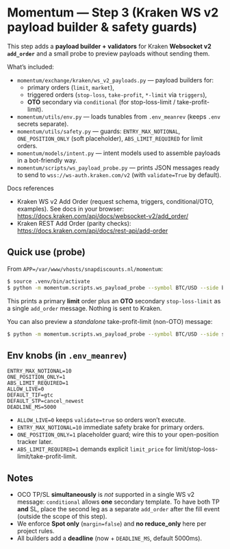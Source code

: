 # Momentum — Step 3 (Kraken WS v2 payload builder & safety guards)

This step adds a **payload builder + validators** for Kraken **Websocket v2 `add_order`** and a small probe to preview payloads without sending them.

What’s included:
- `momentum/exchange/kraken/ws_v2_payloads.py` — payload builders for:
  - primary orders (`limit`, `market`),
  - triggered orders (`stop-loss`, `take-profit`, `*-limit` via `triggers`),
  - **OTO** secondary via `conditional` (for stop-loss-limit / take-profit-limit).
- `momentum/utils/env.py` — loads tunables from `.env_meanrev` (keeps `.env` secrets separate).
- `momentum/utils/safety.py` — guards: `ENTRY_MAX_NOTIONAL`, `ONE_POSITION_ONLY` (soft placeholder), `ABS_LIMIT_REQUIRED` for limit orders.
- `momentum/models/intent.py` — intent models used to assemble payloads in a bot-friendly way.
- `momentum/scripts/ws_payload_probe.py` — prints JSON messages ready to send to `wss://ws-auth.kraken.com/v2` (with `validate=True` by default).

Docs references
- Kraken WS v2 Add Order (request schema, triggers, conditional/OTO, examples). See docs in your browser: https://docs.kraken.com/api/docs/websocket-v2/add_order/
- Kraken REST Add Order (parity checks): https://docs.kraken.com/api/docs/rest-api/add-order

## Quick use (probe)

From `APP=/var/www/vhosts/snapdiscounts.nl/momentum`:

```bash
$ source .venv/bin/activate
$ python -m momentum.scripts.ws_payload_probe --symbol BTC/USD --side buy --qty 0.001 --limit 28440   --sl 28410 --sl_limit 28400 --tif gtc --post_only 1 --validate 1
```

This prints a primary **limit** order plus an **OTO** secondary `stop-loss-limit` as a single `add_order` message. Nothing is sent to Kraken.

You can also preview a *standalone* take-profit-limit (non-OTO) message:

```bash
$ python -m momentum.scripts.ws_payload_probe --symbol BTC/USD --side sell --qty 0.001   --tp 28600 --tp_limit 28590 --standalone_tp 1
```

## Env knobs (in `.env_meanrev`)

```
ENTRY_MAX_NOTIONAL=10
ONE_POSITION_ONLY=1
ABS_LIMIT_REQUIRED=1
ALLOW_LIVE=0
DEFAULT_TIF=gtc
DEFAULT_STP=cancel_newest
DEADLINE_MS=5000
```

- `ALLOW_LIVE=0` keeps `validate=true` so orders won’t execute.
- `ENTRY_MAX_NOTIONAL=10` immediate safety brake for primary orders.
- `ONE_POSITION_ONLY=1` placeholder guard; wire this to your open-position tracker later.
- `ABS_LIMIT_REQUIRED=1` demands explicit `limit_price` for limit/stop-loss-limit/take-profit-limit.

## Notes

- OCO TP/SL **simultaneously** is *not* supported in a single WS v2 message: `conditional` allows **one** secondary template. To have both TP **and** SL, place the second leg as a separate `add_order` after the fill event (outside the scope of this step).
- We enforce **Spot only** (`margin=false`) and **no reduce_only** here per project rules.
- All builders add a **deadline** (now + `DEADLINE_MS`, default 5000ms).

